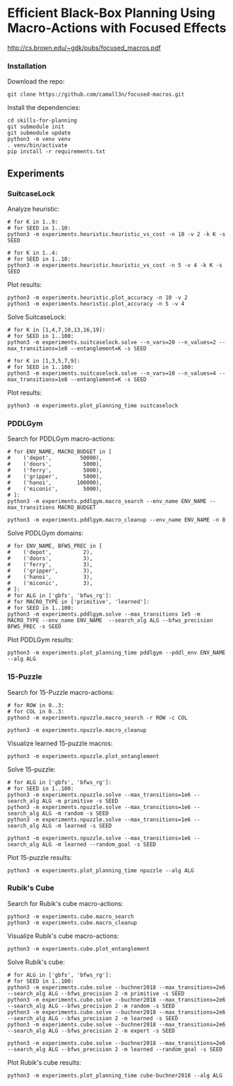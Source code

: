 # Efficient Black-Box Planning Using Macro-Actions with Focused Effects
http://cs.brown.edu/~gdk/pubs/focused_macros.pdf

### Installation

Download the repo:
```
git clone https://github.com/camall3n/focused-macros.git
```

Install the dependencies:
```
cd skills-for-planning
git submodule init
git submodule update
python3 -m venv venv
. venv/bin/activate
pip install -r requirements.txt
```

## Experiments
### SuitcaseLock
Analyze heuristic:
```
# for K in 1..9:
# for SEED in 1..10:
python3 -m experiments.heuristic.heuristic_vs_cost -n 10 -v 2 -k K -s SEED

# for K in 1..4:
# for SEED in 1..10:
python3 -m experiments.heuristic.heuristic_vs_cost -n 5 -v 4 -k K -s SEED
```

Plot results:
```
python3 -m experiments.heuristic.plot_accuracy -n 10 -v 2
python3 -m experiments.heuristic.plot_accuracy -n 5 -v 4
```

Solve SuitcaseLock:
```
# for K in [1,4,7,10,13,16,19]:
# for SEED in 1..100:
python3 -m experiments.suitcaselock.solve --n_vars=20 --n_values=2 --max_transitions=1e8 --entanglement=K -s SEED

# for K in [1,3,5,7,9]:
# for SEED in 1..100:
python3 -m experiments.suitcaselock.solve --n_vars=10 --n_values=4 --max_transitions=1e8 --entanglement=K -s SEED
```

Plot results:
```
python3 -m experiments.plot_planning_time suitcaselock
```

### PDDLGym
Search for PDDLGym macro-actions:
```
# for ENV_NAME, MACRO_BUDGET in [
#    ('depot',         50000),
#    ('doors',          5000),
#    ('ferry',          5000),
#    ('gripper',        5000),
#    ('hanoi',        100000),
#    ('miconic',        5000),
# ]:
python3 -m experiments.pddlgym.macro_search --env_name ENV_NAME --max_transitions MACRO_BUDGET

python3 -m experiments.pddlgym.macro_cleanup --env_name ENV_NAME -n 8
```

Solve PDDLGym domains:
```
# for ENV_NAME, BFWS_PREC in [
#    ('depot',          2),
#    ('doors',          3),
#    ('ferry',          3),
#    ('gripper',        3),
#    ('hanoi',          3),
#    ('miconic',        3),
# ]:
# for ALG in ['gbfs', 'bfws_rg']:
# for MACRO_TYPE in ['primitive', 'learned']:
# for SEED in 1..100:
python3 -m experiments.pddlgym.solve --max_transitions 1e5 -m MACRO_TYPE --env_name ENV_NAME  --search_alg ALG --bfws_precision BFWS_PREC -s SEED
```

Plot PDDLGym results:
```
python3 -m experiments.plot_planning_time pddlgym --pddl_env ENV_NAME --alg ALG
```


### 15-Puzzle
Search for 15-Puzzle macro-actions:
```
# for ROW in 0..3:
# for COL in 0..3:
python3 -m experiments.npuzzle.macro_search -r ROW -c COL

python3 -m experiments.npuzzle.macro_cleanup
```

Visualize learned 15-puzzle macros:
```
python3 -m experiments.npuzzle.plot_entanglement
```

Solve 15-puzzle:
```
# for ALG in ['gbfs', 'bfws_rg']:
# for SEED in 1..100:
python3 -m experiments.npuzzle.solve --max_transitions=1e6 --search_alg ALG -m primitive -s SEED
python3 -m experiments.npuzzle.solve --max_transitions=1e6 --search_alg ALG -m random -s SEED
python3 -m experiments.npuzzle.solve --max_transitions=1e6 --search_alg ALG -m learned -s SEED

python3 -m experiments.npuzzle.solve --max_transitions=1e6 --search_alg ALG -m learned --random_goal -s SEED
```

Plot 15-puzzle results:
```
python3 -m experiments.plot_planning_time npuzzle --alg ALG
```


### Rubik's Cube
Search for Rubik's cube macro-actions:
```
python3 -m experiments.cube.macro_search
python3 -m experiments.cube.macro_cleanup
```

Visualize Rubik's cube macro-actions:
```
python3 -m experiments.cube.plot_entanglement
```

Solve Rubik's cube:
```
# for ALG in ['gbfs', 'bfws_rg']:
# for SEED in 1..100:
python3 -m experiments.cube.solve --buchner2018 --max_transitions=2e6 --search_alg ALG --bfws_precision 2 -m primitive -s SEED
python3 -m experiments.cube.solve --buchner2018 --max_transitions=2e6 --search_alg ALG --bfws_precision 2 -m random -s SEED
python3 -m experiments.cube.solve --buchner2018 --max_transitions=2e6 --search_alg ALG --bfws_precision 2 -m learned -s SEED
python3 -m experiments.cube.solve --buchner2018 --max_transitions=2e6 --search_alg ALG --bfws_precision 2 -m expert -s SEED

python3 -m experiments.cube.solve --buchner2018 --max_transitions=2e6 --search_alg ALG --bfws_precision 2 -m learned --random_goal -s SEED
```

Plot Rubik's cube results:
```
python3 -m experiments.plot_planning_time cube-buchner2018 --alg ALG
```
